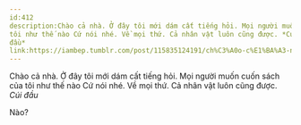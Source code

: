 ```yaml
---
id:412
description:Chào cả nhà. Ở đây tôi mới dám cất tiếng hỏi. Mọi người muốn cuốn sách của
tôi như thế nào Cứ nói nhé. Về mọi thứ. Cả nhân vật luôn cũng được. *Cúi
đầu*
link:https://iambep.tumblr.com/post/115835124191/ch%C3%A0o-c%E1%BA%A3-nh%C3%A0-%E1%BB%9F-%C4%91%C3%A2y-t%C3%B4i-m%E1%BB%9Bi-d%C3%A1m-c%E1%BA%A5t-ti%E1%BA%BFng-h%E1%BB%8Fi-m%E1%BB%8Di
---
```


Chào cả nhà. Ở đây tôi mới dám cất tiếng hỏi. Mọi người muốn cuốn sách của
tôi như thế nào Cứ nói nhé. Về mọi thứ. Cả nhân vật luôn cũng được. *Cúi
đầu*

Nào?